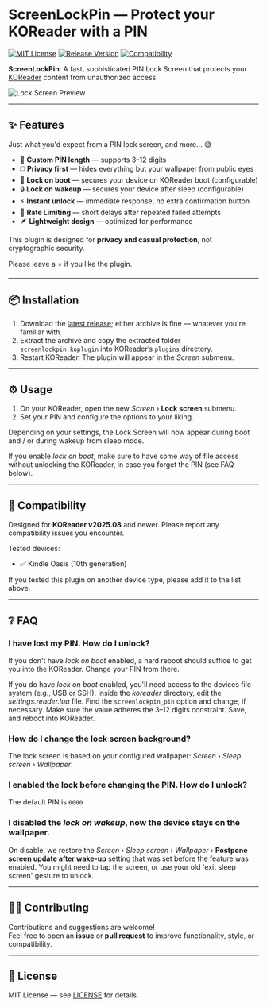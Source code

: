 # ScreenLockPin — Protect your KOReader with a PIN

[![MIT License](https://img.shields.io/badge/License-MIT-orange.svg)](https://opensource.org/licenses/MIT)
[![Release Version](https://img.shields.io/badge/Release-2025.10--2-blue.svg)](https://github.com/oleasteo/koreader-screenlockpin/releases/tag/v2025.10-2)
[![Compatibility](https://img.shields.io/badge/Comptibility-KOReader%20v2025.08-yellow.svg)](https://github.com/koreader/koreader/tree/v2025.08)

**ScreenLockPin**: A fast, sophisticated PIN Lock Screen that protects your
[KOReader](https://github.com/koreader/koreader) content from unauthorized
access.

![Lock Screen Preview](screenshots/preview.png)

---

## ✨ Features

Just what you'd expect from a PIN lock screen, and more… 😅

- 🗽 **Custom PIN length** — supports 3–12 digits
- ◻️ **Privacy first** — hides everything but your wallpaper from public eyes
- 🚀 **Lock on boot** — secures your device on KOReader boot (configurable)
- 🔒 **Lock on wakeup** — secures your device after sleep (configurable)
- ⚡ **Instant unlock** — immediate response, no extra confirmation button
- 🚥 **Rate Limiting** — short delays after repeated failed attempts
- 🪶 **Lightweight design** — optimized for performance

This plugin is designed for **privacy and casual protection**, not cryptographic
security.

Please leave a ⭐ if you like the plugin.

---

## 📦 Installation

1. Download the
   [latest release](https://github.com/oleasteo/koreader-screenlockpin/releases/latest);
   either archive is fine — whatever you're familiar with.
2. Extract the archive and copy the extracted folder `screenlockpin.koplugin`
   into KOReader’s `plugins` directory.
3. Restart KOReader. The plugin will appear in the *Screen* submenu.

---

## ⚙️ Usage

1. On your KOReader, open the new *Screen* › **Lock screen** submenu.
2. Set your PIN and configure the options to your liking.

Depending on your settings, the Lock Screen will now appear during boot and /
or during wakeup from sleep mode.

If you enable *lock on boot*, make sure to have some way of file access without
unlocking the KOReader, in case you forget the PIN (see FAQ below).

---

## 🧩 Compatibility

Designed for **KOReader v2025.08** and newer. Please report any compatibility
issues you encounter.

Tested devices:
- ✅ Kindle Oasis (10th generation)

If you tested this plugin on another device type, please add it to the list
above.

---

## ❔ FAQ

### I have lost my PIN. How do I unlock?

If you don't have *lock on boot* enabled, a hard reboot should suffice to get
you into the KOReader. Change your PIN from there.

If you do have *lock on boot* enabled, you'll need access to the devices file
system (e.g., USB or SSH). Inside the *koreader* directory, edit the
*settings.reader.lua* file. Find the `screenlockpin_pin` option and change, if
necessary. Make sure the value adheres the 3–12 digits constraint. Save, and
reboot into KOReader.

### How do I change the lock screen background?

The lock screen is based on your configured wallpaper: *Screen* › *Sleep screen*
› *Wallpaper*.

### I enabled the lock before changing the PIN. How do I unlock?

The default PIN is `0000`

### I disabled the *lock on wakeup*, now the device stays on the wallpaper.

On disable, we restore the *Screen* › *Sleep screen* › *Wallpaper* › **Postpone
screen update after wake-up** setting that was set before the feature was
enabled. You might need to tap the screen, or use your old 'exit sleep screen'
gesture to unlock.

---

## 🧑‍💻 Contributing

Contributions and suggestions are welcome!  
Feel free to open an **issue** or **pull request** to improve functionality,
style, or compatibility. 

---

## 📜 License

MIT License —
see [LICENSE](https://github.com/oleasteo/koreader-screenlockpin/blob/main/LICENSE)
for details.
